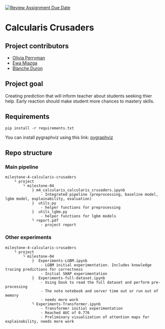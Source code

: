 [![Review Assignment Due Date](https://classroom.github.com/assets/deadline-readme-button-8d59dc4de5201274e310e4c54b9627a8934c3b88527886e3b421487c677d23eb.svg)](https://classroom.github.com/a/CNxME27U)

# Calcularis Crusaders

## Project contributors
 - [Olivia Perryman](https://github.com/oliviaperryman)
 - [Ewa Miazga](https://github.com/ewaMiazga)
 - [Blanche Duron](https://github.com/BDURON99)

## Project goal
Creating prediction that will inform teacher about students seeking thier help. Early reaction should make student more chances to mastery skills.

## Requirements
```
pip install -r requirements.txt
```
You can install pygraphviz using this link: 
[pygraphviz](https://gitlab-stud.elka.pw.edu.pl/emiazga/seasupport/-/blob/main/doc/index.html)

## Repo structure

### Main pipeline

```
milestone-4-calcularis-crusaders
    └ project
        └ milestone-04
            ├ m4_calcularis_calcularis_crusaders.ipynb
                - Integrated pipeline (preprocessing, baseline model, lgbm model, explainability, evaluation)
            ├  utils.py
                - helper functions for preprocessing
            ├  utils_lgbm.py
                - helper functions for lgbm models
            └ report.pdf
                - project report
```    

### Other experiments

```
milestone-4-calcularis-crusaders
    └ project
        └ milestone-04
            ├  Experiments-LGBM.ipynb
                - LGBM initial experimentation. Includes knowledge tracing predictions for correctness
                - Initial SHAP experimentation
            ├  Experiments-full-dataset.ipynb
                - Using Dask to read the full dataset and perform pre-processing
                - The noto notebook and server time out or run out of memory
                - needs more work
            └ Experiments-Transformer.ipynb
                - Transformer initial experimentation
                - Reached AUC of 0.776
                - Preliminary visualization of attention maps for explainability, needs more work
```

